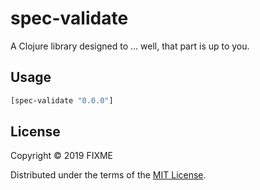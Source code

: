 # spec-validate

A Clojure library designed to ... well, that part is up to you.

## Usage

```clj
[spec-validate "0.0.0"]
```

## License

Copyright © 2019 FIXME

Distributed under the terms of the 
[MIT License](http://opensource.org/licenses/MIT).
